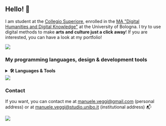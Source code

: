 ## Hello! 🎈

I am student at the [Collegio Superiore](https://site.unibo.it/collegio-superiore/it), enrolled in the [ MA "Digital Humanities and Digital Knowledge"](https://corsi.unibo.it/2cycle/DigitalHumanitiesKnowledge) at the University of Bologna. I try to use digital methods to make <b>arts and culture just a click away</b>! If you are interested, you can have a look at my portfolio! 

<img src="https://github-readme-stats.vercel.app/api/pin/?username=ManueleVeggi&repo=dhdkPortfolio"/>

### My programming languages, design & development tools

<details>
    <summary><b>🛠️ Languages & Tools</b></summary><br/>
  
  I have experience with:
  
  
  <img height=50 src="https://cdn.jsdelivr.net/gh/devicons/devicon/icons/python/python-original-wordmark.svg" /> <img height=50 src="https://cdn.jsdelivr.net/gh/devicons/devicon/icons/jupyter/jupyter-original-wordmark.svg" /> <img  height=50 src="https://cdn.jsdelivr.net/gh/devicons/devicon/icons/pandas/pandas-original-wordmark.svg" /> <img height=50 src="https://cdn.jsdelivr.net/gh/devicons/devicon/icons/rstudio/rstudio-original.svg" /> <br> <img height=50 src="https://cdn.jsdelivr.net/gh/devicons/devicon/icons/html5/html5-original-wordmark.svg" /> <img height=50 src="https://cdn.jsdelivr.net/gh/devicons/devicon/icons/css3/css3-original-wordmark.svg" /> <img height=50 src="https://cdn.jsdelivr.net/gh/devicons/devicon/icons/javascript/javascript-original.svg" /> <img height=50 src="https://cdn.jsdelivr.net/gh/devicons/devicon/icons/bootstrap/bootstrap-plain-wordmark.svg" /> 
     
  I'm currently learning (or at least I'd like to 😅):
  
<img height=50 src="https://cdn.jsdelivr.net/gh/devicons/devicon/icons/unrealengine/unrealengine-original-wordmark.svg" /> <img height=50 src="https://cdn.jsdelivr.net/gh/devicons/devicon/icons/cplusplus/cplusplus-plain.svg" />   
<img height=50 src="https://cdn.jsdelivr.net/gh/devicons/devicon/icons/unity/unity-original-wordmark.svg" /> <img height=50 src="https://cdn.jsdelivr.net/gh/devicons/devicon/icons/csharp/csharp-plain.svg" />
<img height=50 src="https://cdn.jsdelivr.net/gh/devicons/devicon/icons/blender/blender-original.svg" />       
        
</details>

<img witdth=100% src="https://github-readme-stats.vercel.app/api/top-langs?username=zluvsand&layout=compact"/>


### Contact

If you want, you can contact me at [manuele.veggi@gmail.com](mailto:manuele.veggi@gmail.com) (personal address) or at [manuele.veggi@studio.unibo.it](mailto:manuele.veggi@studio.unibo.it) (institutional address) 📬

[![](https://img.shields.io/badge/linkedin-%230077B5.svg?style=for-the-badge&logo=linkedin)](https://www.linkedin.com/in/manuele-veggi/)
